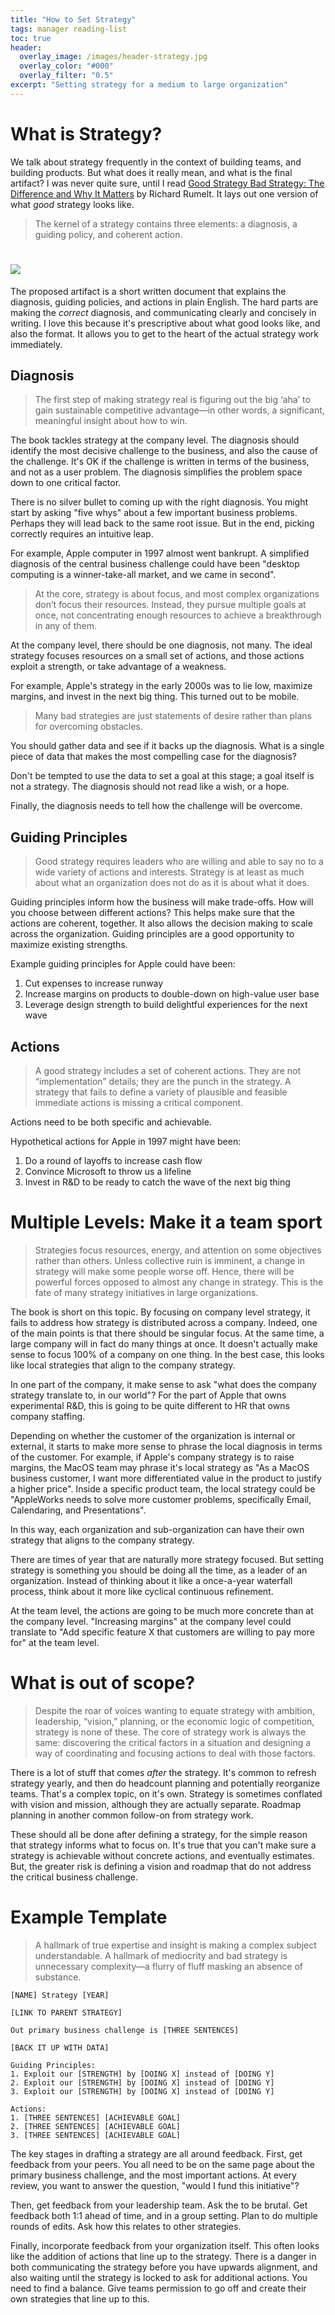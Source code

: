 ```yaml
---
title: "How to Set Strategy"
tags: manager reading-list 
toc: true
header:
  overlay_image: /images/header-strategy.jpg
  overlay_color: "#000"
  overlay_filter: "0.5"
excerpt: "Setting strategy for a medium to large organization"
---
```


# What is Strategy? 

We talk about strategy frequently in the context of building teams, and building products. But what does it really mean, and what is the final artifact? I was never quite sure, until I read [Good Strategy Bad Strategy: The Difference and Why It Matters](https://www.amazon.com/Good-Strategy-Bad-Difference-Matters/dp/0307886239) by Richard Rumelt. It lays out one version of what *good* strategy looks like.

> The kernel of a strategy contains three elements: a diagnosis, a guiding policy, and coherent action.

# ![](/blog/images/strategy1.png)

The proposed artifact is a short written document that explains the diagnosis, guiding policies, and actions in plain English. The hard parts are making the *correct* diagnosis, and communicating clearly and concisely in writing. I love this because it's prescriptive about what good looks like, and also the format. It allows you to get to the heart of the actual strategy work immediately. 

## Diagnosis

> The first step of making strategy real is figuring out the big ‘aha’ to gain sustainable competitive advantage—in other words, a significant, meaningful insight about how to win.

The book tackles strategy at the company level. The diagnosis should identify the most decisive challenge to the business, and also the cause of the challenge. It's OK if the challenge is written in terms of the business, and not as a user problem. The diagnosis simplifies the problem space down to one critical factor. 

There is no silver bullet to coming up with the right diagnosis. You might start by asking "five whys" about a few important business problems. Perhaps they will lead back to the same root issue. But in the end, picking correctly requires an intuitive leap. 

For example, Apple computer in 1997 almost went bankrupt. A simplified diagnosis of the central business challenge could have been "desktop computing is a winner-take-all market, and we came in second". 

> At the core, strategy is about focus, and most complex organizations don’t focus their resources. Instead, they pursue multiple goals at once, not concentrating enough resources to achieve a breakthrough in any of them.

At the company level, there should be one diagnosis, not many. The ideal strategy focuses resources on a small set of actions, and those actions exploit a strength, or take advantage of a weakness. 

For example, Apple's strategy in the early 2000s was to lie low, maximize margins, and invest in the next big thing. This turned out to be mobile. 

> Many bad strategies are just statements of desire rather than plans for overcoming obstacles.

You should gather data and see if it backs up the diagnosis. What is a single piece of data that makes the most compelling case for the diagnosis? 

Don't be tempted to use the data to set a goal at this stage; a goal itself is not a strategy.  The diagnosis should not read like a wish, or a hope. 

Finally, the diagnosis needs to tell how the challenge will be overcome. 

## Guiding Principles 

> Good strategy requires leaders who are willing and able to say no to a wide variety of actions and interests. Strategy is at least as much about what an organization does not do as it is about what it does.

Guiding principles inform how the business will make trade-offs. How will you choose between different actions? This helps make sure that the actions are coherent, together. It also allows the decision making to scale across the organization. Guiding principles are a good opportunity to maximize existing strengths. 

Example guiding principles for Apple could have been:

1. Cut expenses to increase runway 
2. Increase margins on products to double-down on high-value user base
3. Leverage design strength to build delightful experiences for the next wave 

## Actions 

> A good strategy includes a set of coherent actions. They are not “implementation” details; they are the punch in the strategy. A strategy that fails to define a variety of plausible and feasible immediate actions is missing a critical component.

Actions need to be both specific and achievable. 

Hypothetical actions for Apple in 1997 might have been:

1. Do a round of layoffs to increase cash flow
2. Convince Microsoft to throw us a lifeline 
3. Invest in R&D to be ready to catch the wave of the next big thing

# Multiple Levels: Make it a team sport 

> Strategies focus resources, energy, and attention on some objectives rather than others. Unless collective ruin is imminent, a change in strategy will make some people worse off. Hence, there will be powerful forces opposed to almost any change in strategy. This is the fate of many strategy initiatives in large organizations.

The book is short on this topic. By focusing on company level strategy, it fails to address how strategy is distributed across a company. Indeed, one of the main points is that there should be singular focus. At the same time, a large company will in fact do many things at once. It doesn't actually make sense to focus 100% of a company on one thing. In the best case, this looks like local strategies that align to the company strategy. 

In one part of the company, it make sense to ask "what does the company strategy translate to, in our world"? For the part of Apple that owns experimental R&D, this is going to be quite different to HR that owns company staffing. 

Depending on whether the customer of the organization is internal or external, it starts to make more sense to phrase the local diagnosis in terms of the customer. For example, if Apple's company strategy is to raise margins, the MacOS team may phrase it's local strategy as "As a MacOS business customer, I want more differentiated value in the product to justify a higher price". Inside a specific product team, the local strategy could be "AppleWorks needs to solve more customer problems, specifically Email, Calendaring, and Presentations". 

In this way, each organization and sub-organization can have their own strategy that aligns to the company strategy. 

There are times of year that are naturally more strategy focused. But setting strategy is something you should be doing all the time, as a leader of an organization. Instead of thinking about it like a once-a-year waterfall process, think about it more like cyclical continuous refinement. 

At the team level, the actions are going to be much more concrete than at the company level. "Increasing margins" at the company level could translate to "Add specific feature X that customers are willing to pay more for" at the team level.


# What is out of scope?

> Despite the roar of voices wanting to equate strategy with ambition, leadership, “vision,” planning, or the economic logic of competition, strategy is none of these. The core of strategy work is always the same: discovering the critical factors in a situation and designing a way of coordinating and focusing actions to deal with those factors.

There is a lot of stuff that comes *after* the strategy. It's common to refresh strategy yearly, and then do headcount planning and potentially reorganize teams. That's a complex topic, on it's own. Strategy is sometimes conflated with vision and mission, although they are actually separate. Roadmap planning in another common follow-on from strategy work. 

These should all be done after defining a strategy, for the simple reason that strategy informs what to focus on. It's true that you can't make sure a strategy is achievable without concrete actions, and eventually estimates. But, the greater risk is defining a vision and roadmap that do not address the critical business challenge. 

# Example Template 

> A hallmark of true expertise and insight is making a complex subject understandable. A hallmark of mediocrity and bad strategy is unnecessary complexity—a flurry of fluff masking an absence of substance.

```
[NAME] Strategy [YEAR]

[LINK TO PARENT STRATEGY]

Out primary business challenge is [THREE SENTENCES]

[BACK IT UP WITH DATA]

Guiding Principles:
1. Exploit our [STRENGTH] by [DOING X] instead of [DOING Y]
2. Exploit our [STRENGTH] by [DOING X] instead of [DOING Y]
3. Exploit our [STRENGTH] by [DOING X] instead of [DOING Y]

Actions:
1. [THREE SENTENCES] [ACHIEVABLE GOAL]
2. [THREE SENTENCES] [ACHIEVABLE GOAL]
3. [THREE SENTENCES] [ACHIEVABLE GOAL]

```

The key stages in drafting a strategy are all around feedback. First, get feedback from your peers. You all need to be on the same page about the primary business challenge, and the most important actions. At every review, you want to answer the question, "would I fund this initiative"?

Then, get feedback from your leadership team. Ask the to be brutal. Get feedback both 1:1 ahead of time, and in a group setting. Plan to do multiple rounds of edits. Ask how this relates to other strategies. 

Finally, incorporate feedback from your organization itself. This often looks like the addition of actions that line up to the strategy. There is a danger in both communicating the strategy before you have upwards alignment, and also waiting until the strategy is locked to ask for additional actions. You need to find a balance. Give teams permission to go off and create their own strategies that line up to this. 
